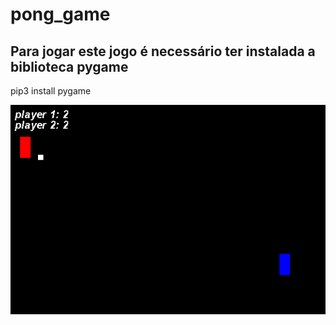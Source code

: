 # pong_game

## Para jogar este jogo é necessário ter instalada a biblioteca pygame

pip3 install pygame

![](pong.png)

